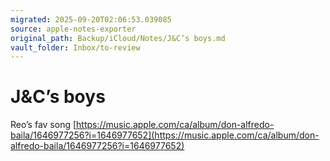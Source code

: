 ```yaml
---
migrated: 2025-09-20T02:06:53.039085
source: apple-notes-exporter
original_path: Backup/iCloud/Notes/J&C’s boys.md
vault_folder: Inbox/to-review
---
```

# J&C’s boys 

Reo’s fav song
[https://music.apple.com/ca/album/don-alfredo-baila/1646977256?i=1646977652](https://music.apple.com/ca/album/don-alfredo-baila/1646977256?i=1646977652)

